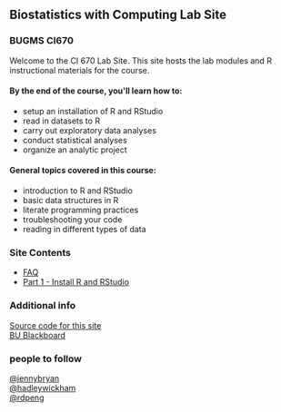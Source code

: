 ##  Biostatistics with Computing Lab Site
### BUGMS CI670

Welcome to the CI 670 Lab Site.  This site hosts the lab modules and R instructional materials for the course.

#### By the end of the course, you'll learn how to:
- setup an installation of R and RStudio
- read in datasets to R
- carry out exploratory data analyses
- conduct statistical analyses
- organize an analytic project

#### General topics covered in this course:
- introduction to R and RStudio
- basic data structures in R
- literate programming practices
- troubleshooting your code
- reading in different types of data

### Site Contents
* [FAQ](FAQ.html)
* [Part 1 - Install R and RStudio](part1_install_r.html)

### Additional info
[Source code for this site](https://github.com/timothytsai/CI670)  
[BU Blackboard](https://learn.bu.edu)

### people to follow
[@jennybryan](https://twitter.com/jennybryan)  
[@hadleywickham](https://twitter.com/hadleywickham)  
[@rdpeng](https://twitter.com/rdpeng)